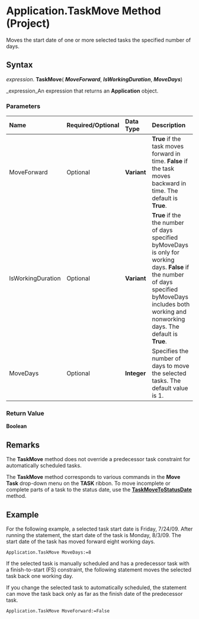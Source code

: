 
# Application.TaskMove Method (Project)

Moves the start date of one or more selected tasks the specified number of days.


## Syntax

 _expression_. **TaskMove**( **_MoveForward_**,  **_IsWorkingDuration_**,  **_MoveDays_**)

 _expression_An expression that returns an  **Application** object.


### Parameters



|**Name**|**Required/Optional**|**Data Type**|**Description**|
|:-----|:-----|:-----|:-----|
|MoveForward|Optional| **Variant**| **True** if the task moves forward in time. **False** if the task moves backward in time. The default is **True**.|
|IsWorkingDuration|Optional| **Variant**| **True** if the the number of days specified byMoveDays is only for working days. **False** if the number of days specified byMoveDays includes both working and nonworking days. The default is **True**.|
|MoveDays|Optional| **Integer**|Specifies the number of days to move the selected tasks. The default value is 1.|

### Return Value

 **Boolean**


## Remarks

The  **TaskMove** method does not override a predecessor task constraint for automatically scheduled tasks.

The  **TaskMove** method corresponds to various commands in the **Move Task** drop-down menu on the **TASK** ribbon. To move incomplete or complete parts of a task to the status date, use the **[TaskMoveToStatusDate](100ec970-ca52-2ac8-f367-c346c40e4c61.md)** method.


## Example

For the following example, a selected task start date is Friday, 7/24/09. After running the statement, the start date of the task is Monday, 8/3/09. The start date of the task has moved forward eight working days.


```
Application.TaskMove MoveDays:=8
```

If the selected task is manually scheduled and has a predecessor task with a finish-to-start (FS) constraint, the following statement moves the selected task back one working day.

If you change the selected task to automatically scheduled, the statement can move the task back only as far as the finish date of the predecessor task.




```
Application.TaskMove MoveForward:=False
```

